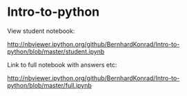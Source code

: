 Intro-to-python
===============


View student notebook:

http://nbviewer.ipython.org/github/BernhardKonrad/Intro-to-python/blob/master/student.ipynb


Link to full notebook with answers etc:

http://nbviewer.ipython.org/github/BernhardKonrad/Intro-to-python/blob/master/full.ipynb

